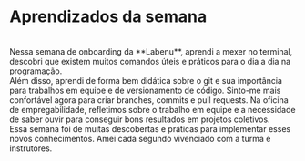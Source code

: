 # Aprendizados da semana
<br>
Nessa semana de onboarding da **Labenu**, aprendi a mexer no terminal, descobri que existem muitos comandos úteis e práticos para o dia a dia na programação.
<br>
Além disso, aprendi de forma bem didática sobre o git e sua importância para trabalhos em equipe e de versionamento de código. Sinto-me mais confortável agora para criar branches, commits e pull requests.
Na oficina de empregabilidade, refletimos sobre o trabalho em equipe e a necessidade de saber ouvir para conseguir bons resultados em projetos coletivos.
<br>
Essa semana foi de muitas descobertas e práticas para implementar esses novos conhecimentos. Amei cada segundo vivenciado com a turma e instrutores.